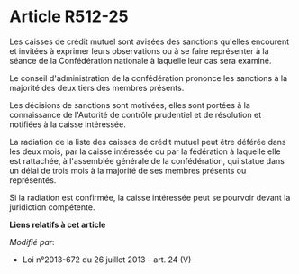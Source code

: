 # Article R512-25

Les caisses de crédit mutuel sont avisées des sanctions qu'elles encourent et invitées à exprimer leurs observations ou à se
faire représenter à la séance de la Confédération nationale à laquelle leur cas sera examiné. 

Le conseil d'administration de la confédération prononce les sanctions à la majorité des deux tiers des membres présents. 

Les décisions de sanctions sont motivées, elles sont portées à la connaissance de l'Autorité de contrôle prudentiel et de
résolution et notifiées à la caisse intéressée. 

La radiation de la liste des caisses de crédit mutuel peut être déférée dans les deux mois, par la caisse intéressée ou par
la fédération à laquelle elle est rattachée, à l'assemblée générale de la confédération, qui statue dans un délai de trois
mois à la majorité de ses membres présents ou représentés. 

Si la radiation est confirmée, la caisse intéressée peut se pourvoir devant la juridiction compétente.

**Liens relatifs à cet article**

_Modifié par_:

  - Loi n°2013-672 du 26 juillet 2013 - art. 24 (V)
